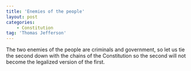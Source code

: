 ```yaml
---
title: 'Enemies of the people'
layout: post
categories:
    - Constitution
tag: 'Thomas Jefferson'
---
```


The two enemies of the people are criminals and government, so let us tie the second down with the chains of the Constitution so the second will not become the legalized version of the first.